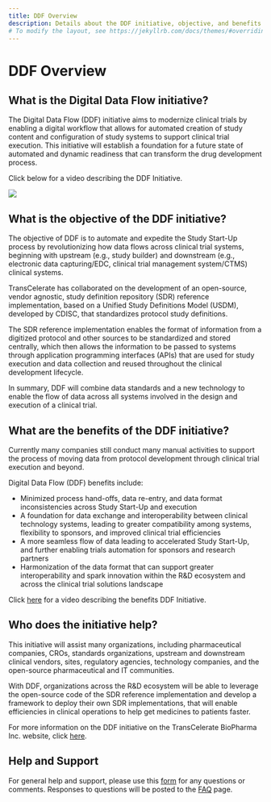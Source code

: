 ```yaml
---
title: DDF Overview
description: Details about the DDF initiative, objective, and benefits
# To modify the layout, see https://jekyllrb.com/docs/themes/#overriding-theme-defaults
---
```

# DDF Overview

## **What is the Digital Data Flow initiative?**

The Digital Data Flow (DDF) initiative aims to modernize clinical trials by enabling a digital workflow that allows for automated creation of study content and configuration of study systems to support clinical trial execution. This initiative will establish a foundation for a future state of automated and dynamic readiness that can transform the drug development process.

Click below for a video describing the DDF Initiative. 

<a href="https://www.youtube.com/watch?v=082onW7jhe4&t=2s">
<img src="https://github.com/transceleratebiopharmainc/ddf-sdr-docs/blob/main/media/images/overview.png">
</a>

## **What is the objective of the DDF initiative?**

The objective of DDF is to automate and expedite the Study Start-Up process by revolutionizing how data flows across clinical trial systems, beginning with upstream (e.g., study builder) and downstream (e.g., electronic data capturing/EDC, clinical trial management system/CTMS) clinical systems.

TransCelerate has collaborated on the development of an open-source, vendor agnostic, study definition repository (SDR) reference implementation, based on a Unified Study Definitions Model (USDM), developed by CDISC, that standardizes protocol study definitions.

The SDR reference implementation enables the format of information from a digitized protocol and other sources to be standardized and stored centrally, which then allows the information to be passed to systems through application programming interfaces (APIs) that are used for study execution and data collection and reused throughout the clinical development lifecycle.  

In summary, DDF will combine data standards and a new technology to enable the flow of data across all systems involved in the design and execution of a clinical trial.  

## **What are the benefits of the DDF initiative?**

Currently many companies still conduct many manual activities to support the process of moving data from protocol development through clinical trial execution and beyond.

Digital Data Flow (DDF) benefits include:  

- Minimized process hand-offs, data re-entry, and data format inconsistencies across Study Start-Up and execution  
- A foundation for data exchange and interoperability between clinical technology systems, leading to greater compatibility among systems, flexibility to sponsors, and improved clinical trial efficiencies
- A more seamless flow of data leading to accelerated Study Start-Up, and further enabling trials automation for sponsors and research partners
- Harmonization of the data format that can support greater interoperability and spark innovation within the R&D ecosystem and across the clinical trial solutions landscape

Click [here](#ddf-overview) for a video describing the benefits DDF Initiative.

## **Who does the initiative help?**

This initiative will assist many organizations, including pharmaceutical companies, CROs, standards organizations, upstream and downstream clinical vendors, sites, regulatory agencies, technology companies, and the open-source pharmaceutical and IT communities.

With DDF, organizations across the R&D ecosystem will be able to leverage the open-source code of the SDR reference implementation and develop a framework to deploy their own SDR implementations, that will enable efficiencies in clinical operations to help get medicines to patients faster.

For more information on the DDF initiative on the TransCelerate BioPharma Inc. website, click [here](https://www.transceleratebiopharmainc.com/initiatives/digital-data-flow/).

## Help and Support

For general help and support, please use this [form](https://www.transceleratebiopharmainc.com/assets/digital-data-flow-feedback-form/) for any questions or comments.  Responses to questions will be posted to the [FAQ](faq.md) page.
